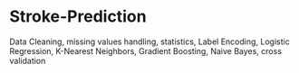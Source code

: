 # Stroke-Prediction
Data Cleaning, missing values handling, statistics, Label Encoding, Logistic Regression, K-Nearest Neighbors, Gradient Boosting, Naive Bayes, cross validation
